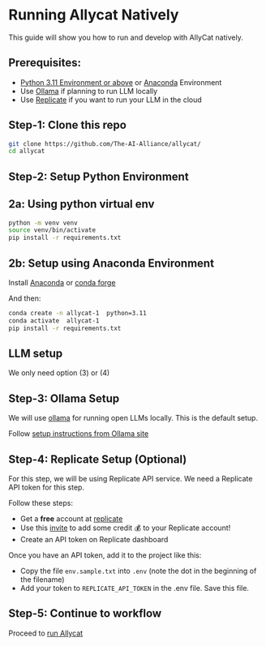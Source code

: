 # Running Allycat Natively

This guide will show you how to run and develop with AllyCat natively.

## Prerequisites: 

- [Python 3.11 Environment or above](https://www.python.org/downloads/) or [Anaconda](https://www.anaconda.com/docs/getting-started/getting-started) Environment
- Use [Ollama](https://ollama.com) if planning to run LLM locally
- Use [Replicate](https://replicate.com) if you want to run your LLM in the cloud

## Step-1: Clone this repo

```bash
git clone https://github.com/The-AI-Alliance/allycat/
cd allycat
```

## Step-2: Setup Python Environment

## 2a: Using python virtual env

```bash
python -m venv venv
source venv/bin/activate
pip install -r requirements.txt
```

## 2b: Setup using Anaconda Environment

Install [Anaconda](https://www.anaconda.com/) or [conda forge](https://conda-forge.org/)

And then:

```bash
conda create -n allycat-1  python=3.11
conda activate  allycat-1
pip install -r requirements.txt 
```

## LLM setup

We only need option (3) or (4)

## Step-3: Ollama Setup


We will use [ollama](https://ollama.com/) for running open LLMs locally.
This is the default setup.

Follow [setup instructions from Ollama site](https://ollama.com/download)

## Step-4: Replicate Setup (Optional)

For this step, we will be using Replicate API service.  We need a Replicate API token for this step.

Follow these steps:

- Get a **free** account at [replicate](https://replicate.com/home)
- Use this [invite](https://replicate.com/invites/a8717bfe-2f3d-4a52-88ed-1356231cdf03) to add some credit  💰  to your Replicate account!
- Create an API token on Replicate dashboard

Once you have an API token, add it to the project like this:

- Copy the file `env.sample.txt` into `.env`  (note the dot in the beginning of the filename)
- Add your token to `REPLICATE_API_TOKEN` in the .env file.  Save this file.

## Step-5: Continue to workflow

Proceed to [run Allycat](running-allycat.md)
